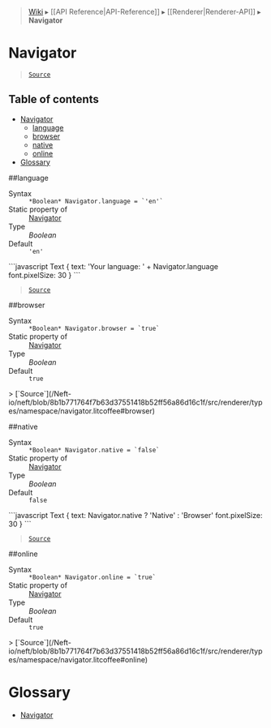 > [Wiki](Home) ▸ [[API Reference|API-Reference]] ▸ [[Renderer|Renderer-API]] ▸ **Navigator**

# Navigator

> [`Source`](/Neft-io/neft/blob/8b1b771764f7b63d37551418b52ff56a86d16c1f/src/renderer/types/namespace/navigator.litcoffee#navigator)

## Table of contents
* [Navigator](#navigator)
  * [language](#language)
  * [browser](#browser)
  * [native](#native)
  * [online](#online)
* [Glossary](#glossary)

##language
<dl><dt>Syntax</dt><dd><code>&#x2A;Boolean&#x2A; Navigator.language = `'en'`</code></dd><dt>Static property of</dt><dd><a href="/Neft-io/neft/wiki/Renderer-Navigator-API#navigator">Navigator</a></dd><dt>Type</dt><dd><i>Boolean</i></dd><dt>Default</dt><dd><code>'en'</code></dd></dl>
```javascript
Text {
    text: 'Your language: ' + Navigator.language
    font.pixelSize: 30
}
```

> [`Source`](/Neft-io/neft/blob/8b1b771764f7b63d37551418b52ff56a86d16c1f/src/renderer/types/namespace/navigator.litcoffee#language)

##browser
<dl><dt>Syntax</dt><dd><code>&#x2A;Boolean&#x2A; Navigator.browser = `true`</code></dd><dt>Static property of</dt><dd><a href="/Neft-io/neft/wiki/Renderer-Navigator-API#navigator">Navigator</a></dd><dt>Type</dt><dd><i>Boolean</i></dd><dt>Default</dt><dd><code>true</code></dd></dl>
> [`Source`](/Neft-io/neft/blob/8b1b771764f7b63d37551418b52ff56a86d16c1f/src/renderer/types/namespace/navigator.litcoffee#browser)

##native
<dl><dt>Syntax</dt><dd><code>&#x2A;Boolean&#x2A; Navigator.native = `false`</code></dd><dt>Static property of</dt><dd><a href="/Neft-io/neft/wiki/Renderer-Navigator-API#navigator">Navigator</a></dd><dt>Type</dt><dd><i>Boolean</i></dd><dt>Default</dt><dd><code>false</code></dd></dl>
```javascript
Text {
    text: Navigator.native ? 'Native' : 'Browser'
    font.pixelSize: 30
}
```

> [`Source`](/Neft-io/neft/blob/8b1b771764f7b63d37551418b52ff56a86d16c1f/src/renderer/types/namespace/navigator.litcoffee#native)

##online
<dl><dt>Syntax</dt><dd><code>&#x2A;Boolean&#x2A; Navigator.online = `true`</code></dd><dt>Static property of</dt><dd><a href="/Neft-io/neft/wiki/Renderer-Navigator-API#navigator">Navigator</a></dd><dt>Type</dt><dd><i>Boolean</i></dd><dt>Default</dt><dd><code>true</code></dd></dl>
> [`Source`](/Neft-io/neft/blob/8b1b771764f7b63d37551418b52ff56a86d16c1f/src/renderer/types/namespace/navigator.litcoffee#online)

# Glossary

- [Navigator](#navigator)

